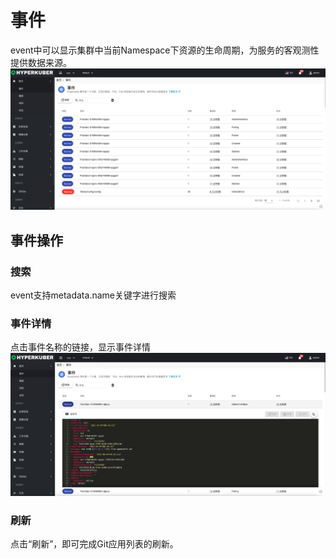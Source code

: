 # 事件

event中可以显示集群中当前Namespace下资源的生命周期，为服务的客观测性提供数据来源。
![Minion](../../../assets/images/home/event-list.jpg)
## 事件操作


### 搜索
event支持metadata.name关键字进行搜索
### 事件详情
点击事件名称的链接，显示事件详情
![Minion](../../../assets/images/home/event-detail.jpg)
### 刷新
点击“刷新”，即可完成Git应用列表的刷新。
